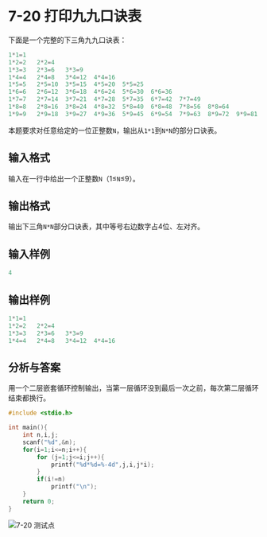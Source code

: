 # 7-20 打印九九口诀表

下面是一个完整的下三角九九口诀表：

```c
1*1=1   
1*2=2   2*2=4   
1*3=3   2*3=6   3*3=9   
1*4=4   2*4=8   3*4=12  4*4=16  
1*5=5   2*5=10  3*5=15  4*5=20  5*5=25  
1*6=6   2*6=12  3*6=18  4*6=24  5*6=30  6*6=36  
1*7=7   2*7=14  3*7=21  4*7=28  5*7=35  6*7=42  7*7=49  
1*8=8   2*8=16  3*8=24  4*8=32  5*8=40  6*8=48  7*8=56  8*8=64  
1*9=9   2*9=18  3*9=27  4*9=36  5*9=45  6*9=54  7*9=63  8*9=72  9*9=81  
```

本题要求对任意给定的一位正整数`N`，输出从`1*1`到`N*N`的部分口诀表。

## 输入格式

输入在一行中给出一个正整数`N`（1≤`N`≤9）。

## 输出格式

输出下三角`N*N`部分口诀表，其中等号右边数字占4位、左对齐。

## 输入样例

```c
4
```

## 输出样例

```c
1*1=1   
1*2=2   2*2=4   
1*3=3   2*3=6   3*3=9   
1*4=4   2*4=8   3*4=12  4*4=16  
```

## 分析与答案

用一个二层嵌套循环控制输出，当第一层循环没到最后一次之前，每次第二层循环结束都换行。

```c
#include <stdio.h>

int main(){
    int n,i,j;
    scanf("%d",&n);
    for(i=1;i<=n;i++){
        for (j=1;j<=i;j++){
            printf("%d*%d=%-4d",j,i,j*i);
        }
        if(i!=n)
            printf("\n");
    }
    return 0;
}
```

![7-20 测试点](https://picb.waku.icu/picb/2024/05/13/202405132013431.png)
